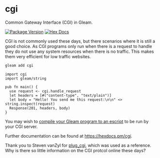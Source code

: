 # cgi

Common Gateway Interface (CGI) in Gleam.

[![Package Version](https://img.shields.io/hexpm/v/cgi)](https://hex.pm/packages/cgi)
[![Hex Docs](https://img.shields.io/badge/hex-docs-ffaff3)](https://hexdocs.pm/cgi/)

CGI is not commonly used these days, but there scenarios where it is still a
good choice. As CGI programs only run when there is a request to handle they do
not use any system resources when there is no traffic. This makes them very
efficient for low traffic websites.

```sh
gleam add cgi
```
```gleam
import cgi
import gleam/string

pub fn main() {
  use request <- cgi.handle_request
  let headers = [#("content-type", "text/plain")]
  let body = "Hello! You send me this request:\n\n" <> string.inspect(request)
  Response(201, headers, body)
}
```

You may wish to [compile your Gleam program to an escript](https://github.com/lpil/gleescript)
to be run by your CGI server.

Further documentation can be found at <https://hexdocs.pm/cgi>.

Thank you to Steven vanZyl for [plug_cgi][1], which was used as a
reference. Why is there so little information on the CGI protcol online
these days?

[1]: https://github.com/rushsteve1/plug_cgi
